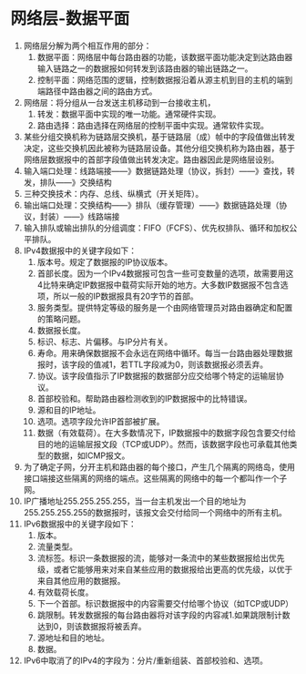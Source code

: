 # 网络层-数据平面

1. 网络层分解为两个相互作用的部分：
   1. 数据平面：网络层中每台路由器的功能，该数据平面功能决定到达路由器输入链路之一的数据报如何转发到该路由器的输出链路之一。
   2. 控制平面：网络范围的逻辑，控制数据报沿着从源主机到目的主机的端到端路径中路由器之间的路由方式。
2. 网络层：将分组从一台发送主机移动到一台接收主机，
   1. 转发：数据平面中实现的唯一功能。通常硬件实现。
   2. 路由选择：路由选择在网络层的控制平面中实现。通常软件实现。
3. 某些分组交换机称为链路层交换机，基于链路层（成）帧中的字段值做出转发决定，这些交换机因此被称为链路层设备。其他分组交换机称为路由器，基于网络层数据报中的首部字段值做出转发决定。路由器因此是网络层设别。
4. 输入端口处理：线路端接——》数据链路处理（协议，拆封）——》查找，转发，排队——》交换结构
5. 三种交换技术：内存、总线、纵横式（开关矩阵）。
6. 输出端口处理：交换结构——》排队（缓存管理）——》数据链路处理（协议，封装）——》线路端接
7. 输入排队或输出排队的分组调度：FIFO（FCFS）、优先权排队、循环和加权公平排队。
8. IPv4数据报中的关键字段如下：
   1. 版本号。规定了数据报的IP协议版本。
   2. 首部长度。因为一个IPv4数据报可包含一些可变数量的选项，故需要用这4比特来确定IP数据报中载荷实际开始的地方。大多数IP数据报不包含选项，所以一般的IP数据报具有20字节的首部。
   3. 服务类型。提供特定等级的服务是一个由网络管理员对路由器确定和配置的策略问题。
   4. 数据报长度。
   5. 标识、标志、片偏移。与IP分片有关。
   6. 寿命。用来确保数据报不会永远在网络中循环。每当一台路由器处理数据报时，该字段的值减1，若TTL字段减为0，则该数据报必须丢弃。
   7. 协议。该字段值指示了IP数据报的数据部分应交给哪个特定的运输层协议。
   8. 首部校验和。帮助路由器检测收到的IP数据报中的比特错误。
   9. 源和目的IP地址。
   10. 选项。选项字段允许IP首部被扩展。
   11. 数据（有效载荷）。在大多数情况下，IP数据报中的数据字段包含要交付给目的地的运输层报文段（TCP或UDP）。然而，该数据字段也可承载其他类型的数据，如ICMP报文。
9.  为了确定子网，分开主机和路由器的每个接口，产生几个隔离的网络岛，使用接口端接这些隔离的网络的端点。这些隔离的网络中的每一个都叫作一个子网。
10. IP广播地址255.255.255.255，当一台主机发出一个目的地址为255.255.255.255的数据报时，该报文会交付给同一个网络中的所有主机。
11. IPv6数据报中的关键字段如下：
    1.  版本。
    2.  流量类型。
    3.  流标签。标识一条数据报的流，能够对一条流中的某些数据报给出优先级，或者它能够用来对来自某些应用的数据报给出更高的优先级，以优于来自其他应用的数据报。
    4.  有效载荷长度。
    5.  下一个首部。标识数据报中的内容需要交付给哪个协议（如TCP或UDP）
    6.  跳限制。转发数据报的每台路由器将对该字段的内容减1.如果跳限制计数达到0，则该数据报将被丢弃。
    7.  源地址和目的地址。
    8.  数据。
12. IPv6中取消了的IPv4的字段为：分片/重新组装、首部校验和、选项。
